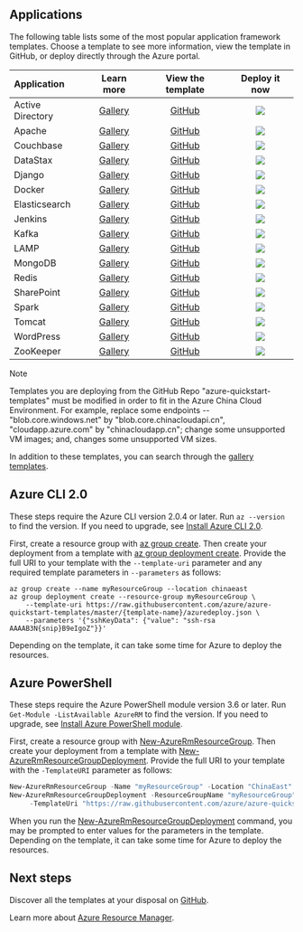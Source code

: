 ## Applications
The following table lists some of the most popular application framework templates. Choose a template to see more information, view the template in GitHub, or deploy directly through the Azure portal.

| Application | Learn more | View the template | Deploy it now |
|:--- |:---:|:---:|:---:|
| Active Directory |[Gallery](https://github.com/Azure/azure-quickstart-templates/tree/master/active-directory-new-domain-ha-2-dc/) |[GitHub](https://github.com/Azure/azure-quickstart-templates/tree/master/active-directory-new-domain-ha-2-dc) |<a href="https://portal.azure.cn/#create/Microsoft.Template/uri/https%3A%2F%2Fraw.githubusercontent.com%2FAzure%2Fazure-quickstart-templates%2Fmaster%2Factive-directory-new-domain-ha-2-dc%2Fazuredeploy.json" target="_blank"><img src="http://azuredeploy.net/deploybutton.png"/></a> |
| Apache |[Gallery](https://github.com/Azure/azure-quickstart-templates/tree/master/apache2-on-ubuntu-vm/) |[GitHub](https://github.com/Azure/azure-quickstart-templates/tree/master/apache2-on-ubuntu-vm) |<a href="https://portal.azure.cn/#create/Microsoft.Template/uri/https%3A%2F%2Fraw.githubusercontent.com%2FAzure%2Fazure-quickstart-templates%2Fmaster%2Fapache2-on-ubuntu-vm%2Fazuredeploy.json" target="_blank"><img src="http://azuredeploy.net/deploybutton.png"/></a> |
| Couchbase |[Gallery](https://github.com/Azure/azure-quickstart-templates/tree/master/couchbase/) |[GitHub](https://github.com/Azure/azure-quickstart-templates/tree/master/couchbase) |<a href="https://portal.azure.cn/#create/Microsoft.Template/uri/https%3A%2F%2Fraw.githubusercontent.com%2FAzure%2Fazure-quickstart-templates%2Fmaster%2Fcouchbase%2Fazuredeploy.json" target="_blank"><img src="http://azuredeploy.net/deploybutton.png"/></a> |
| DataStax |[Gallery](https://raw.githubusercontent.com/Azure/azure-quickstart-templates/master/couchbase/azuredeploy.json) |[GitHub](https://github.com/Azure/azure-quickstart-templates/tree/master/datastax) |<a href="https://portal.azure.cn/#create/Microsoft.Template/uri/https%3A%2F%2Fraw.githubusercontent.com%2FAzure%2Fazure-quickstart-templates%2Fmaster%2Fdatastax%2Fazuredeploy.json" target="_blank"><img src="http://azuredeploy.net/deploybutton.png"/></a> |
| Django |[Gallery](https://github.com/Azure/azure-quickstart-templates/tree/master/django-app/) |[GitHub](https://github.com/Azure/azure-quickstart-templates/tree/master/django-app) |<a href="https://portal.azure.cn/#create/Microsoft.Template/uri/https%3A%2F%2Fraw.githubusercontent.com%2FAzure%2Fazure-quickstart-templates%2Fmaster%2Fdjango-app%2Fazuredeploy.json" target="_blank"><img src="http://azuredeploy.net/deploybutton.png"/></a> |
| Docker |[Gallery](https://github.com/Azure/azure-quickstart-templates/tree/master/docker-simple-on-ubuntu/) |[GitHub](https://github.com/Azure/azure-quickstart-templates/tree/master/docker-simple-on-ubuntu) |<a href="https://portal.azure.cn/#create/Microsoft.Template/uri/https%3A%2F%2Fraw.githubusercontent.com%2FAzure%2Fazure-quickstart-templates%2Fmaster%2Fdocker-simple-on-ubuntu%2Fazuredeploy.json" target="_blank"><img src="http://azuredeploy.net/deploybutton.png"/></a> |
| Elasticsearch |[Gallery](https://github.com/Azure/azure-quickstart-templates/tree/master/elasticsearch/) |[GitHub](https://github.com/Azure/azure-quickstart-templates/tree/master/elasticsearch) |<a href="https://portal.azure.cn/#create/Microsoft.Template/uri/https%3A%2F%2Fraw.githubusercontent.com%2FAzure%2Fazure-quickstart-templates%2Fmaster%2Felasticsearch%2Fazuredeploy.json" target="_blank"><img src="http://azuredeploy.net/deploybutton.png"/></a> |
| Jenkins |[Gallery](https://github.com/Azure/azure-quickstart-templates/tree/master/jenkins-on-ubuntu/) |[GitHub](https://github.com/Azure/azure-quickstart-templates/tree/master/jenkins-on-ubuntu) |<a href="https://portal.azure.cn/#create/Microsoft.Template/uri/https%3A%2F%2Fraw.githubusercontent.com%2FAzure%2Fazure-quickstart-templates%2Fmaster%2Fjenkins-on-ubuntu%2Fazuredeploy.json" target="_blank"><img src="http://azuredeploy.net/deploybutton.png"/></a> |
| Kafka |[Gallery](https://github.com/Azure/azure-quickstart-templates/tree/master/kafka-ubuntu-multidisks/) |[GitHub](https://github.com/Azure/azure-quickstart-templates/tree/master/kafka-on-ubuntu) |<a href="https://portal.azure.cn/#create/Microsoft.Template/uri/https%3A%2F%2Fraw.githubusercontent.com%2FAzure%2Fazure-quickstart-templates%2Fmaster%kafka-on-ubuntu%2Fazuredeploy.json" target="_blank"><img src="http://azuredeploy.net/deploybutton.png"/></a> |
| LAMP |[Gallery](https://github.com/Azure/azure-quickstart-templates/tree/master/lamp-app/) |[GitHub](https://github.com/Azure/azure-quickstart-templates/tree/master/lamp-app) |<a href="https://portal.azure.cn/#create/Microsoft.Template/uri/https%3A%2F%2Fraw.githubusercontent.com%2FAzure%2Fazure-quickstart-templates%2Fmaster%2Flamp-app%2Fazuredeploy.json" target="_blank"><img src="http://azuredeploy.net/deploybutton.png"/></a> |
| MongoDB |[Gallery](https://github.com/Azure/azure-quickstart-templates/tree/master/mongodb-on-ubuntu/) |[GitHub](https://github.com/Azure/azure-quickstart-templates/tree/master/mongodb-on-ubuntu) |<a href="https://portal.azure.cn/#create/Microsoft.Template/uri/https%3A%2F%2Fraw.githubusercontent.com%2FAzure%2Fazure-quickstart-templates%2Fmaster%2Fmongodb-on-ubuntu%2Fazuredeploy.json" target="_blank"><img src="http://azuredeploy.net/deploybutton.png"/></a> |
| Redis |[Gallery](https://github.com/Azure/azure-quickstart-templates/tree/master/redis-high-availability/) |[GitHub](https://github.com/Azure/azure-quickstart-templates/tree/master/redis-high-availability) |<a href="https://portal.azure.cn/#create/Microsoft.Template/uri/https%3A%2F%2Fraw.githubusercontent.com%2FAzure%2Fazure-quickstart-templates%2Fmaster%2Fredis-high-availability%2Fazuredeploy.json" target="_blank"><img src="http://azuredeploy.net/deploybutton.png"/></a> |
| SharePoint |[Gallery](https://github.com/Azure/azure-quickstart-templates/tree/master/sharepoint-three-vm/) |[GitHub](https://github.com/Azure/azure-quickstart-templates/tree/master/sharepoint-three-vm) |<a href="https://portal.azure.cn/#create/Microsoft.Template/uri/https%3A%2F%2Fraw.githubusercontent.com%2FAzure%2Fazure-quickstart-templates%2Fmaster%2Fsharepoint-three-vm%2Fazuredeploy.json" target="_blank"><img src="http://azuredeploy.net/deploybutton.png"/></a> |
| Spark |[Gallery](https://github.com/Azure/azure-quickstart-templates/tree/master/spark-ubuntu-multidisks/) |[GitHub](https://github.com/Azure/azure-quickstart-templates/tree/master/spark-ubuntu-multidisks) |<a href="https://portal.azure.cn/#create/Microsoft.Template/uri/https%3A%2F%2Fraw.githubusercontent.com%2FAzure%2Fazure-quickstart-templates%2Fmaster%2Fspark-ubuntu-multidisks%2Fazuredeploy.json" target="_blank"><img src="http://azuredeploy.net/deploybutton.png"/></a> |
| Tomcat |[Gallery](https://github.com/Azure/azure-quickstart-templates/tree/master/openjdk-tomcat-ubuntu-vm/) |[GitHub](https://github.com/Azure/azure-quickstart-templates/tree/master/openjdk-tomcat-ubuntu-vm) |<a href="https://portal.azure.cn/#create/Microsoft.Template/uri/https%3A%2F%2Fraw.githubusercontent.com%2FAzure%2Fazure-quickstart-templates%2Fmaster%2Fopenjdk-tomcat-ubuntu-vm%2Fazuredeploy.json" target="_blank"><img src="http://azuredeploy.net/deploybutton.png"/></a> |
| WordPress |[Gallery](https://github.com/Azure/azure-quickstart-templates/tree/master/wordpress-single-vm-ubuntu/) |[GitHub](https://github.com/Azure/azure-quickstart-templates/tree/master/wordpress-single-vm-ubuntu) |<a href="https://portal.azure.cn/#create/Microsoft.Template/uri/https%3A%2F%2Fraw.githubusercontent.com%2FAzure%2Fazure-quickstart-templates%2Fmaster%2Fwordpress-single-vm-ubuntu%2Fazuredeploy.json" target="_blank"><img src="http://azuredeploy.net/deploybutton.png"/></a> |
| ZooKeeper |[Gallery](https://github.com/Azure/azure-quickstart-templates/tree/master/zookeeper-cluster-ubuntu-vm/) |[GitHub](https://github.com/Azure/azure-quickstart-templates/tree/master/zookeeper-cluster-ubuntu-vm) |<a href="https://portal.azure.cn/#create/Microsoft.Template/uri/https%3A%2F%2Fraw.githubusercontent.com%2FAzure%2Fazure-quickstart-templates%2Fmaster%2Fzookeeper-cluster-ubuntu-vm%2Fazuredeploy.json" target="_blank"><img src="http://azuredeploy.net/deploybutton.png"/></a> |

>[!NOTE]
> Templates you are deploying from the GitHub Repo "azure-quickstart-templates" must be modified in order to fit in the Azure China Cloud Environment. For example, replace some endpoints -- "blob.core.windows.net" by "blob.core.chinacloudapi.cn", "cloudapp.azure.com" by "chinacloudapp.cn"; change some unsupported VM images; and, changes some unsupported VM sizes.

In addition to these templates, you can search through the [gallery templates](https://github.com/Azure/azure-quickstart-templates/).

## Azure CLI 2.0
These steps require the Azure CLI version 2.0.4 or later. Run `az --version` to find the version. If you need to upgrade, see [Install Azure CLI 2.0](https://docs.microsoft.com/cli/azure/install-azure-cli).

First, create a resource group with [az group create](https://docs.microsoft.com/cli/azure/group#create). Then create your deployment from a template with [az group deployment create](https://docs.microsoft.com/cli/azure/group/deployment#create). Provide the full URI to your template with the `--template-uri` parameter and any required template parameters in `--parameters` as follows:

```azurecli
az group create --name myResourceGroup --location chinaeast
az group deployment create --resource-group myResourceGroup \
    --template-uri https://raw.githubusercontent.com/azure/azure-quickstart-templates/master/{template-name}/azuredeploy.json \
    --parameters '{"sshKeyData": {"value": "ssh-rsa AAAAB3N{snip}B9eIgoZ"}}'
```

Depending on the template, it can take some time for Azure to deploy the resources.

## Azure PowerShell
These steps require the Azure PowerShell module version 3.6 or later. Run `Get-Module -ListAvailable AzureRM` to find the version. If you need to upgrade, see [Install Azure PowerShell module](https://docs.microsoft.com/powershell/azure/install-azurerm-ps).

First, create a resource group with [New-​Azure​Rm​Resource​Group](https://docs.microsoft.com/powershell/module/azurerm.resources/new-azurermresourcegroup). Then create your deployment from a template with [New-AzureRmResourceGroupDeployment](https://docs.microsoft.com/powershell/module/azurerm.resources/new-azurermresourcegroupdeployment). Provide the full URI to your template with the `-TemplateURI` parameter as follows:

```powershell
New-AzureRmResourceGroup -Name "myResourceGroup" -Location "ChinaEast"
New-AzureRmResourceGroupDeployment -ResourceGroupName "myResourceGroup" `
     -TemplateUri "https://raw.githubusercontent.com/azure/azure-quickstart-templates/master/{template-name}/azuredeploy.json"
```

When you run the [New-AzureRmResourceGroupDeployment](https://docs.microsoft.com/powershell/module/azurerm.resources/new-azurermresourcegroupdeployment) command, you may be prompted to enter values for the parameters in the template. Depending on the template, it can take some time for Azure to deploy the resources.

## Next steps
Discover all the templates at your disposal on [GitHub](https://github.com/Azure/azure-quickstart-templates).

Learn more about [Azure Resource Manager](../articles/resource-group-template-deploy.md).
